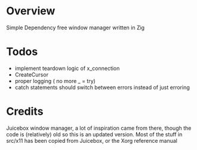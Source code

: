Overview
=====
Simple Dependency free window manager written in Zig

Todos
=====
- implement teardown logic of x_connection
- CreateCursor
- proper logging ( no more _ = try)
- catch statements should switch between errors instead of just erroring

Credits
======
Juicebox window manager, a lot of inspiration came from there, though the code is (relatively) old so this is an updated version.
Most of the stuff in src/x11 has been copied from Juicebox, or the Xorg reference manual
